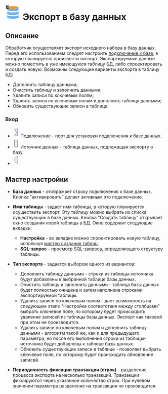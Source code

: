 # ![](../../media/app/icons/vendors/dbexport.svg) Экспорт в базу данных

## Описание

Обработчик осуществляет экспорт исходного набора в базу данных. Перед его использованием следует настроить [подключение к базе](../connections/README.md), в которую планируется произвести экспорт. Экспортируемые данные можно поместить в уже имеющуюся таблицу БД, либо спроектировать и создать новую. Возможны следующие варианты экспорта в таблицу БД:

* Дополнить таблицу данными;
* Очистить таблицу и заполнить данными;
* Удалить записи по ключевым полям;
* Удалить записи по ключевым полям и дополнить таблицу данными;
* Обновить существующие записи в таблице.

### Вход

* ![](../../media/app/icons/ports/input_connection_inactive.svg) Подключение - порт для установки подключения к базе данных.
* ![](../../media/app/icons/ports/output_table_inactive.svg) Источник данных - таблица данных, подлежащая экспорту в базу.
* ![](../../media/app/icons/ports/optional_input_variable_inactive.svg).

## Мастер настройки

* **База данных** - отображает строку подключения к базе данных. Кнопка "активировать" делает активным это подключение.

* **Имя таблицы** - задает имя таблицы, в которую планируется осуществить экспорт. Эту таблицу можно выбрать из списка существующих в базе данных. Кнопка "Создать таблицу" открывает окно создания новой таблицы в БД. Окно содержит следующие вкладки:
  * **Настройка** - во вкладке можно спроектировать новую таблицу, используя [мастер создания таблиц](./database/new_table_design.md).
  * **SQL-запрос** - просмотр SQL-запроса, определяющего структуру таблицы.

* **Тип экспорта** - задается выбором одного из вариантов:
  * Дополнить таблицу данными - строки из таблицы-источника будут добавлены к выбранной таблице базы данных.
  * Очистить таблицу и заполнить данными - таблица базы данных будет полностью очищена и затем наполнена строками экспортируемой таблицы.
  * Удалить записи по ключевым полям - дает возможность на следующем этапе "Настройка соответствия между столбцами" выбрать ключевое поле, по которому будет происходить удаление записей из таблицы базы данных. Экспорт как таковой при этом не производится.
  * Удалить записи по ключевым полям и дополнить таблицу данными - алгоритм такой же, как и для предыдущего параметра, но после его выполнения строки из таблицы-источника будут добавлены к таблице базы данных.
  * Обновить существующие записи в таблице - позволяет выбрать ключевое поле, по которому будет происходить обновление записей.

* **Периодичность фиксации транзакции (строк)** - разделение процесса экспорта на несколько транзакций. Транзакции фиксируются через указанное количество строк. При нулевом значении параметра разделение на транзакции не производится.
